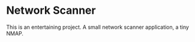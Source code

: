 # Network Scanner

This is an entertaining project. A small network scanner application, a tiny NMAP.
